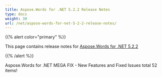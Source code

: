 ```yaml
---
title: Aspose.Words for .NET 5.2.2 Release Notes
type: docs
weight: 30
url: /net/aspose-words-for-net-5-2-2-release-notes/
---
```


{{% alert color="primary" %}} 

This page contains release notes for [Aspose.Words for .NET 5.2.2](http://www.aspose.com/downloads/words/net/new-releases/aspose.words-for-.net-5.2.2/)

{{% /alert %}} 

Aspose.Words for .NET MEGA FIX - New Features and Fixed Issues total 52 items!
